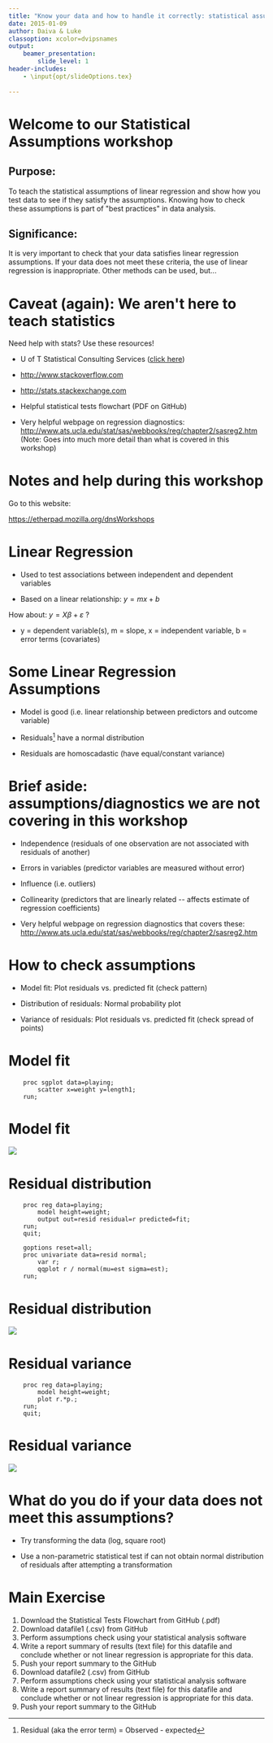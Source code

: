 ```yaml
---
title: "Know your data and how to handle it correctly: statistical assumptions"
date: 2015-01-09
author: Daiva & Luke
classoption: xcolor=dvipsnames
output:
    beamer_presentation:
        slide_level: 1
header-includes:
    - \input{opt/slideOptions.tex}
    
---
```


# Welcome to our Statistical Assumptions workshop #

## Purpose: ##

To teach the statistical assumptions of linear regression and show how you test data to see if they satisfy the assumptions. Knowing how to check these assumptions is part of "best practices" in data analysis. 

## Significance: ##

It is very important to check that your data satisfies linear regression assumptions. If your data does not meet these criteria, the use of linear regression is inappropriate. Other methods can be used, but...


# Caveat (again): We aren't here to teach statistics #

Need help with stats? Use these resources!

* U of T Statistical Consulting Services ([click here](http://www.utstat.toronto.edu/wordpress/?page_id=25))

* <http://www.stackoverflow.com>

* <http://stats.stackexchange.com>

* Helpful statistical tests flowchart (PDF on GitHub)

* Very helpful webpage on regression diagnostics: <http://www.ats.ucla.edu/stat/sas/webbooks/reg/chapter2/sasreg2.htm>
(Note: Goes into much more detail than what is covered in this workshop)


# Notes and help during this workshop #

Go to this website:

<https://etherpad.mozilla.org/dnsWorkshops>

# Linear Regression #

* Used to test associations between independent and dependent variables

* Based on a linear relationship: $y = mx + b$

How about: $y = X\beta + \varepsilon$ ?

* y = dependent variable(s), m = slope, x = independent variable, b = error terms (covariates)

# Some Linear Regression Assumptions #

* Model is good (i.e. linear relationship between predictors and outcome variable)

* Residuals[^1] have a normal distribution

* Residuals are homoscadastic (have equal/constant variance)

[^1]: Residual (aka the error term) = Observed - expected

# Brief aside: assumptions/diagnostics we are not covering in this workshop #

* Independence (residuals of one observation are not associated with residuals of another)

* Errors in variables (predictor variables are measured without error)

* Influence (i.e. outliers)

* Collinearity (predictors that are linearly related -- affects estimate of regression coefficients)

* Very helpful webpage on regression diagnostics that covers these: <http://www.ats.ucla.edu/stat/sas/webbooks/reg/chapter2/sasreg2.htm>


# How to check assumptions #

* Model fit: Plot residuals vs. predicted fit (check pattern)

* Distribution of residuals: Normal probability plot

* Variance of residuals: Plot residuals vs. predicted fit (check spread of points)

# Model fit #

```
    proc sgplot data=playing;
        scatter x=weight y=length1;
    run;
```

# Model fit #

![](img/modelFit.jpg)

# Residual distribution #

```
    proc reg data=playing;
        model height=weight;
        output out=resid residual=r predicted=fit;
    run;
    quit;

    goptions reset=all;
    proc univariate data=resid normal;
        var r;
        qqplot r / normal(mu=est sigma=est);
    run;
```

# Residual distribution #

![](img/residNorm.jpg)

# Residual variance #

```
    proc reg data=playing;
        model height=weight;
        plot r.*p.;
    run;
    quit;
```

# Residual variance #

![](img/residVar.jpg)

# What do you do if your data does not meet this assumptions? #

* Try transforming the data (log, square root)

* Use a non-parametric statistical test if can not obtain normal distribution of residuals after attempting a transformation

# Main Exercise #

1. Download the Statistical Tests Flowchart from GitHub (.pdf)
2. Download datafile1 (.csv) from GitHub
3. Perform assumptions check using your statistical analysis software
4. Write a report summary of results (text file) for this datafile and conclude whether or not linear regression is appropriate for this data.
5. Push your report summary to the GitHub
6. Download datafile2 (.csv) from GitHub
7. Perform assumptions check using your statistical analysis software
8. Write a report summary of results (text file) for this datafile and conclude whether or not linear regression is appropriate for this data.
9. Push your report summary to the GitHub

